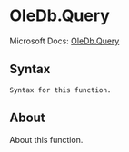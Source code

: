 # OleDb.Query

Microsoft Docs: [OleDb.Query](https://docs.microsoft.com/en-us/powerquery-m/oledb-query)

## Syntax

```
Syntax for this function.
```

## About

About this function.

